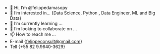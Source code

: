 - 👋 Hi, I’m @felippedamasopy
- 👀 I’m interested in... {Data Science, Python , Data Engineer, ML and Big Data}
- 🌱 I’m currently learning ...
- 💞️ I’m looking to collaborate on ...
- 📫 How to reach me ...
- E-mail {felippeconsult@gmail.com}
- Tell   {+55 82 9.9640-3629} 

<!---
felippedamasopy/felippedamasopy is a ✨ special ✨ repository because its `README.md` (this file) appears on your GitHub profile.
You can click the Preview link to take a look at your changes.
--->
